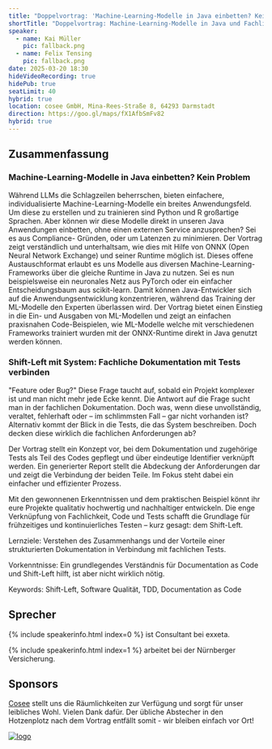 ```yaml
---
title: "Doppelvortrag: 'Machine-Learning-Modelle in Java einbetten? Kein Problem' und 'Shift-Left mit System: Fachliche Dokumentation mit Tests verbinden'"
shortTitle: "Doppelvortrag: Machine-Learning-Modelle in Java und Fachliche Dokumentation mit Tests verbinden"
speaker:
  - name: Kai Müller
    pic: fallback.png
  - name: Felix Tensing
    pic: fallback.png
date: 2025-03-20 18:30
hideVideoRecording: true
hidePub: true
seatLimit: 40
hybrid: true
location: cosee GmbH, Mina-Rees-Straße 8, 64293 Darmstadt
direction: https://goo.gl/maps/fX1AfbSmFv82
hybrid: true
---
```


## Zusammenfassung

### Machine-Learning-Modelle in Java einbetten? Kein Problem

Während LLMs die Schlagzeilen beherrschen, bieten einfachere, individualisierte Machine-Learning-Modelle ein breites Anwendungsfeld. Um diese zu erstellen und zu trainieren sind Python und R großartige Sprachen.
Aber können wir diese Modelle direkt in unseren Java Anwendungen einbetten, ohne einen externen Service anzusprechen? Sei es aus Compliance- Gründen, oder um Latenzen zu minimieren.
Der Vortrag zeigt verständlich und unterhaltsam, wie dies mit Hilfe von ONNX (Open Neural Network Exchange) und seiner Runtime möglich ist. Dieses offene Austauschformat erlaubt es uns Modelle aus diversen
Machine-Learning-Frameworks über die gleiche Runtime in Java zu nutzen.
Sei es nun beispielsweise ein neuronales Netz aus PyTorch oder ein einfacher Entscheidungsbaum aus scikit-learn. Damit können Java-Entwickler sich auf die Anwendungsentwicklung konzentrieren,
während das Training der ML-Modelle den Experten überlassen wird.
Der Vortrag bietet einen Einstieg in die Ein- und Ausgaben von ML-Modellen und zeigt an einfachen
praxisnahen Code-Beispielen, wie ML-Modelle welche mit verschiedenen Frameworks trainiert wurden mit der ONNX-Runtime direkt in Java genutzt werden können.

### Shift-Left mit System: Fachliche Dokumentation mit Tests verbinden

"Feature oder Bug?" Diese Frage taucht auf, sobald ein Projekt komplexer ist und man nicht mehr jede Ecke kennt. Die Antwort auf die Frage sucht man in der fachlichen Dokumentation. Doch was, wenn diese unvollständig, veraltet, fehlerhaft oder – im schlimmsten Fall – gar nicht vorhanden ist? Alternativ kommt der Blick in die Tests, die das System beschreiben. Doch decken diese wirklich die fachlichen Anforderungen ab?

Der Vortrag stellt ein Konzept vor, bei dem Dokumentation und zugehörige Tests als Teil des Codes gepflegt und über eindeutige Identifier verknüpft werden. Ein generierter Report stellt die Abdeckung der Anforderungen dar und zeigt die Verbindung der beiden Teile. Im Fokus steht dabei ein einfacher und effizienter Prozess.

Mit den gewonnenen Erkenntnissen und dem praktischen Beispiel könnt ihr eure Projekte qualitativ hochwertig und nachhaltiger entwickeln. Die enge Verknüpfung von Fachlichkeit, Code und Tests schafft die Grundlage für frühzeitiges und kontinuierliches Testen – kurz gesagt: dem Shift-Left.

Lernziele:
Verstehen des Zusammenhangs und der Vorteile einer strukturierten Dokumentation in Verbindung mit fachlichen Tests.

Vorkenntnisse:
Ein grundlegendes Verständnis für Documentation as Code und Shift-Left hilft, ist aber nicht wirklich nötig.

Keywords: Shift-Left, Software Qualität, TDD, Documentation as Code


## Sprecher

{% include speakerinfo.html index=0 %} ist Consultant bei exxeta.

{% include speakerinfo.html index=1 %} arbeitet bei der Nürnberger Versicherung.


## Sponsors

[Cosee](http://www.cosee.biz) stellt uns die Räumlichkeiten zur Verfügung und sorgt für unser leibliches Wohl. Vielen Dank dafür. Der übliche Abstecher in den Hotzenplotz nach dem Vortrag entfällt somit - wir bleiben einfach vor Ort!

[![logo](/images/sponsors/cosee.png)](http://www.cosee.biz)
